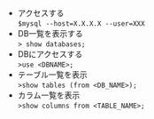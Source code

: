 - アクセスする  
`$mysql --host=X.X.X.X --user=XXX`  
- DB一覧を表示する  
`> show databases;`  
- DBにアクセスする  
`>use <DBNAME>;`  
- テーブル一覧を表示  
`>show tables (from <DB_NAME>);`  
- カラム一覧を表示  
`>show columns from <TABLE_NAME>;`  
